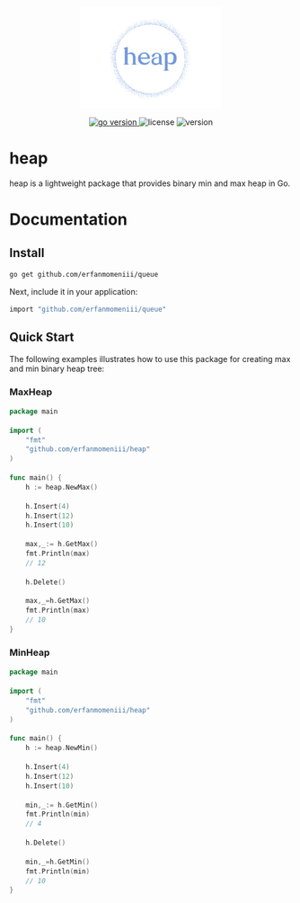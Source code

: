 
<p align="center">
<img src="./assets/photos/logo.png" width=50% height=50%>
</p>
<p align="center">
<a href="https://pkg.go.dev/github.com/mehditeymorian/koi/v3?tab=doc"target="_blank">
    <img src="https://img.shields.io/badge/Go-1.20+-00ADD8?style=for-the-badge&logo=go" alt="go version" />
</a>

<img src="https://img.shields.io/badge/license-MIT-magenta?style=for-the-badge&logo=none" alt="license" />
<img src="https://img.shields.io/badge/Version-1.0.0-red?style=for-the-badge&logo=none" alt="version" />
</p>

# heap
heap is a lightweight package that provides binary min and max heap in Go.</br>

# Documentation

## Install

```bash
go get github.com/erfanmomeniii/queue
```   

Next, include it in your application:

```bash
import "github.com/erfanmomeniii/queue"
``` 

## Quick Start
The following examples illustrates how to use this package for creating max and min binary heap tree:

### MaxHeap
```go
package main

import (
	"fmt"
	"github.com/erfanmomeniii/heap"
)

func main() {
	h := heap.NewMax()

	h.Insert(4)
	h.Insert(12)
	h.Insert(10)
	
	max,_:= h.GetMax()
	fmt.Println(max)
	// 12
	
	h.Delete()
	
	max,_=h.GetMax()
	fmt.Println(max)
	// 10
}
```

### MinHeap 
```go
package main

import (
	"fmt"
	"github.com/erfanmomeniii/heap"
)

func main() {
	h := heap.NewMin()

	h.Insert(4)
	h.Insert(12)
	h.Insert(10)
	
	min,_:= h.GetMin()
	fmt.Println(min)
	// 4
	
	h.Delete()
	
	min,_=h.GetMin()
	fmt.Println(min)
	// 10
}
```

